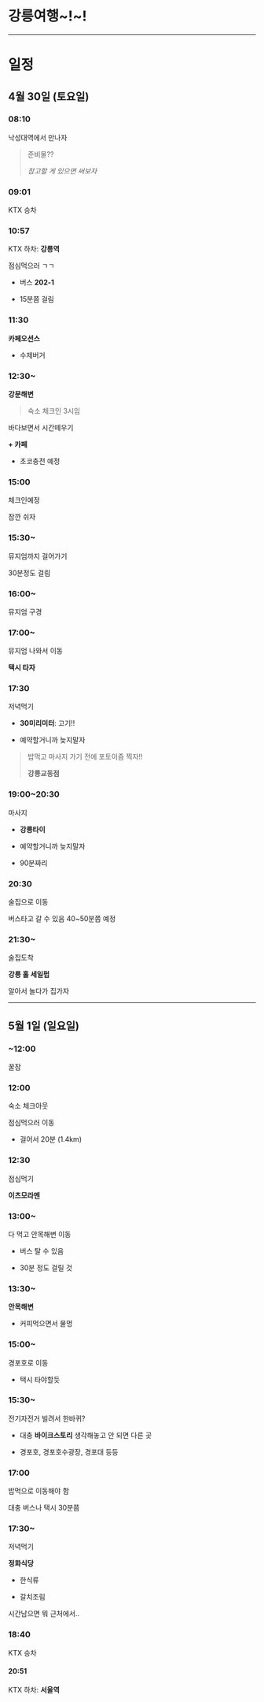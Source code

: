# 강릉여행~!~!

---

# 일정

## 4월 30일 (토요일)

### 08:10

낙성대역에서 만나자

> 준비물??
> 
> *참고할 게 있으면 써보자*

### 09:01

KTX 승차

### 10:57

KTX 하차: **강릉역**

점심먹으러 ㄱㄱ

- 버스 **202-1**

- 15분쯤 걸림

### 11:30

**카페오션스**

- 수제버거

### 12:30~

**강문해변**

> 숙소 체크인 3시임

바다보면서 시간떼우기

**+ 카페**

- 초코충전 예정

### 15:00

체크인예정

잠깐 쉬자

### 15:30~

뮤지엄까지 걸어가기

30분정도 걸림

### 16:00~

뮤지엄 구경

### 17:00~

뮤지엄 나와서 이동

**택시 타자**

### 17:30

저녁먹기 

- **30미리미터**: 고기!!

- 예약할거니까 늦지말자

> 밥먹고 마사지 가기 전에 포토이즘 찍자!!
> 
> **강릉교동점**

### 19:00~20:30

마사지

- **강릉타이**

- 예약할거니까 늦지말자

- 90분짜리

### 20:30

술집으로 이동

버스타고 갈 수 있음 40~50분쯤 예정

### 21:30~

술집도착

**강릉 홀 세일펍**

알아서 놀다가 집가자



---



## 5월 1일 (일요일)

### ~12:00

꿀잠

### 12:00

숙소 체크아웃

점심먹으러 이동

- 걸어서 20분 (1.4km)

### 12:30

점심먹기

**이츠모라멘**

### 13:00~

다 먹고 안목해변 이동

- 버스 탈 수 있음

- 30분 정도 걸릴 것

### 13:30~

**안목해변**

- 커피먹으면서 물멍

### 15:00~

경포호로 이동

- 택시 타야할듯

### 15:30~

전기자전거 빌려서 한바퀴?

- 대충 **바이크스토리** 생각해놓고 안 되면 다른 곳

- 경포호, 경포호수광장, 경포대 등등

### 17:00

밥먹으로 이동해야 함

대충 버스나 택시 30분쯤

### 17:30~

저녁먹기

**정화식당**

- 한식류

- 갈치조림

시간남으면 뭐 근처에서..

### 18:40

KTX 승차

#### 20:51

KTX 하차: **서울역**
